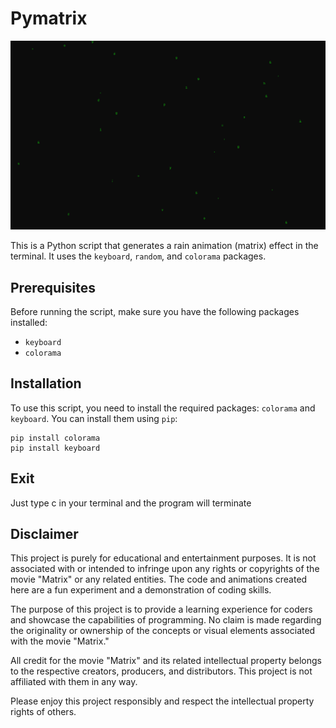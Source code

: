 # Pymatrix

![Matrix](https://github.com/Ilyes-CH/Pymatrix/blob/master/matrix.png)


This is a Python script that generates a rain animation (matrix) effect in the terminal. It uses the `keyboard`, `random`, and `colorama` packages.

## Prerequisites

Before running the script, make sure you have the following packages installed:

- `keyboard`
- `colorama`

## Installation


To use this script, you need to install the required packages: `colorama` and `keyboard`. You can install them using `pip`:

```shell
pip install colorama 
pip install keyboard
```

## Exit

Just type c in your terminal and the program will terminate 

## Disclaimer

This project is purely for educational and entertainment purposes. It is not associated with or intended to infringe upon any rights or copyrights of the movie "Matrix" or any related entities. The code and animations created here are a fun experiment and a demonstration of coding skills.

The purpose of this project is to provide a learning experience for coders and showcase the capabilities of programming. No claim is made regarding the originality or ownership of the concepts or visual elements associated with the movie "Matrix."

All credit for the movie "Matrix" and its related intellectual property belongs to the respective creators, producers, and distributors. This project is not affiliated with them in any way.

Please enjoy this project responsibly and respect the intellectual property rights of others.
